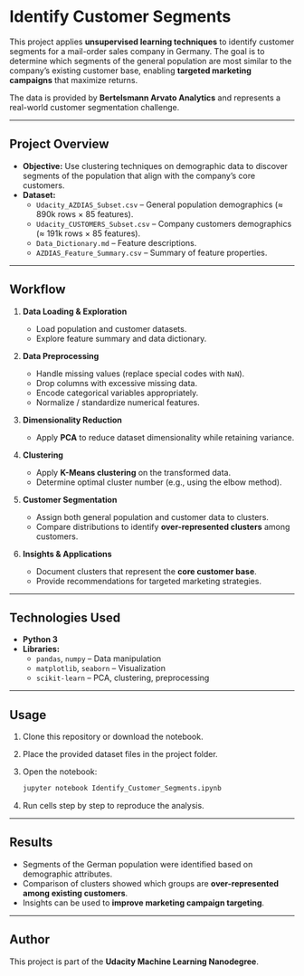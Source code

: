 # Identify Customer Segments

This project applies **unsupervised learning techniques** to identify customer segments for a mail-order sales company in Germany. The goal is to determine which segments of the general population are most similar to the company’s existing customer base, enabling **targeted marketing campaigns** that maximize returns.

The data is provided by **Bertelsmann Arvato Analytics** and represents a real-world customer segmentation challenge.

---

## Project Overview

- **Objective:** Use clustering techniques on demographic data to discover segments of the population that align with the company’s core customers.  
- **Dataset:**  
  - `Udacity_AZDIAS_Subset.csv` – General population demographics (≈ 890k rows × 85 features).  
  - `Udacity_CUSTOMERS_Subset.csv` – Company customers demographics (≈ 191k rows × 85 features).  
  - `Data_Dictionary.md` – Feature descriptions.  
  - `AZDIAS_Feature_Summary.csv` – Summary of feature properties.  

---

## Workflow

1. **Data Loading & Exploration**  
   - Load population and customer datasets.  
   - Explore feature summary and data dictionary.  

2. **Data Preprocessing**  
   - Handle missing values (replace special codes with `NaN`).  
   - Drop columns with excessive missing data.  
   - Encode categorical variables appropriately.  
   - Normalize / standardize numerical features.  

3. **Dimensionality Reduction**  
   - Apply **PCA** to reduce dataset dimensionality while retaining variance.  

4. **Clustering**  
   - Apply **K-Means clustering** on the transformed data.  
   - Determine optimal cluster number (e.g., using the elbow method).  

5. **Customer Segmentation**  
   - Assign both general population and customer data to clusters.  
   - Compare distributions to identify **over-represented clusters** among customers.  

6. **Insights & Applications**  
   - Document clusters that represent the **core customer base**.  
   - Provide recommendations for targeted marketing strategies.  

---

## Technologies Used

- **Python 3**  
- **Libraries:**  
  - `pandas`, `numpy` – Data manipulation  
  - `matplotlib`, `seaborn` – Visualization  
  - `scikit-learn` – PCA, clustering, preprocessing  

---

## Usage

1. Clone this repository or download the notebook.  
2. Place the provided dataset files in the project folder.  
3. Open the notebook:

   ```bash
   jupyter notebook Identify_Customer_Segments.ipynb
   ```

4. Run cells step by step to reproduce the analysis.  

---

## Results

- Segments of the German population were identified based on demographic attributes.  
- Comparison of clusters showed which groups are **over-represented among existing customers**.  
- Insights can be used to **improve marketing campaign targeting**.  

---

## Author

This project is part of the **Udacity Machine Learning Nanodegree**.  
